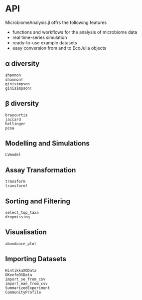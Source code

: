 # API

MicrobiomeAnalysis.jl offrs the following features

- functions and workflows for the analysis of microbiome data
- real time-series simulation
- ready-to-use example datasets
- easy conversion from and to EcoJulia objects

## α diversity

```@docs
shannon
shannon!
ginisimpson
ginisimpson!
```

## β diversity

```@docs
braycurtis
jaccard
hellinger
pcoa
```

## Modelling and Simulations

```@docs
LVmodel
```

## Assay Transformation

```@docs
transform
transform!
```

## Sorting and Filtering

```@docs
select_top_taxa
dropmissing
```

## Visualisation

```@docs
abundance_plot
```

## Importing Datasets

```@docs
HintikkaXOData
OKeefeDSData
import_se_from_csv
import_mae_from_csv
SummarizedExperiment
CommunityProfile
```
